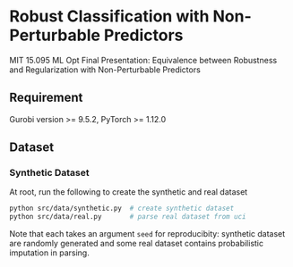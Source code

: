 # Robust Classification with Non-Perturbable Predictors

MIT 15.095 ML Opt Final Presentation: Equivalence between Robustness and Regularization with Non-Perturbable Predictors

## Requirement

Gurobi version >= 9.5.2, PyTorch >= 1.12.0

## Dataset

### Synthetic Dataset

At root, run the following to create the synthetic and real dataset

```bash
python src/data/synthetic.py  # create synthetic dataset
python src/data/real.py       # parse real dataset from uci
```

Note that each takes an argument ```seed``` for reproducibity: synthetic dataset are randomly generated and some real dataset contains probabilistic imputation in parsing.
